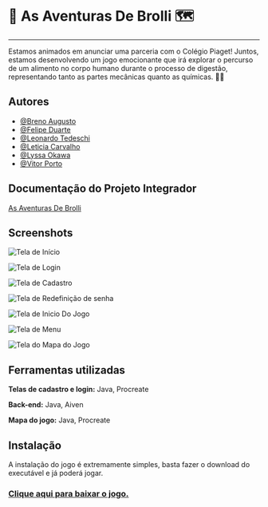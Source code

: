 # 🥦 As Aventuras De Brolli 🗺️
<hr>
Estamos animados em anunciar uma parceria com o Colégio Piaget! Juntos, estamos desenvolvendo um jogo emocionante que irá explorar o percurso de um alimento no corpo humano durante o processo de digestão, representando tanto as partes mecânicas quanto as químicas. 🍔🔬

## Autores

- [@Breno Augusto](https://github.com/BrenoAugustoOG)
- [@Felipe Duarte](https://github.com/FelipeDuarte1)
- [@Leonardo Tedeschi](https://github.com/LeonardoTBelo)
- [@Leticia Carvalho](https://github.com/leticiacarvalhoo)
- [@Lyssa Okawa](https://github.com/lyssaokawaperini)
- [@Vitor Porto](https://github.com/4FunCode)

## Documentação do Projeto Integrador

[As Aventuras De Brolli ](https://heyzine.com/flip-book/9e02c33820.html)


## Screenshots

![Tela de Início](https://lh3.googleusercontent.com/pw/AP1GczPcLTQ00hGOR4uJsGro0d2ASHtzo54PanynyY-EPxyqWocVeqsuJhbPEYUEUNSuXdWfEM-o1X53YTsu3Y2l1DjcOK0Yp0Tiirw2aYkLYpUFv8prWXPwNfI1DHrHhFB8n_6tuLn84olUOdEwgu1Uu0Nc=w1244-h730-s-no-gm?authuser=0)

![Tela de Login](https://lh3.googleusercontent.com/pw/AP1GczNJUGzx5oamq6k8-MGSViObbTlYtAflFx2zDIGxFimuuLcj0cRCwzfHoMXC3DIM5XP4Zbk4FUwTgWkVhFZJLaCCr_s6bmpu3jThbCwJX7aOLEUYFpzLZpWTcS7Xn1CY0RjW-ol4GcLzsTIFG7DeG8UQ=w1247-h730-s-no-gm?authuser=0)

![Tela de Cadastro](https://lh3.googleusercontent.com/pw/AP1GczM2DRONkmgTZzXT3n9QRHxis7g93-UNWhXOXfUdKunhzsIx_ScDXPRNytbEMDetYdTrMgug6JNYWr_8uxoN_6fA43YG_gEyJZZeK_xpBMLesJQbKwSc_TugjiMVILYzQysh2CoH7HfnttOyT3u-uLPN=w1244-h733-s-no-gm?authuser=0)

![Tela de Redefinição de senha](https://lh3.googleusercontent.com/pw/AP1GczMOU_7QOsqY_eSpWFe9NVNaptrHCVariK5kuyP_HLkoSJ2aItOkrR7SrB8u15NN1jTTAyAdk6DkicOUIDu1yFiS1kSeQis0I-TctyFM_RI9IxPrRc4c0Sj6CMeYn7kD1lvUC7_alGfIuGhcBruTGx1s=w1245-h734-s-no-gm?authuser=0)

![Tela de Inicio Do Jogo](https://lh3.googleusercontent.com/pw/AP1GczMXhCQTEwHPVMAkk17BRL0JK8OyWYyygVtg0nRnns8MX5MR47evgWKRyKxKenFdJYyOJd0VtJcKJdOP7lBLQzXAFjfw2mtE-hK7P8QSKnvrKT8kgJwP4w_QBt1fLl1oKXYVIcwLtWRVS8Fi-EWmDZJw=w1244-h736-s-no-gm?authuser=0)

![Tela de Menu](https://lh3.googleusercontent.com/pw/AP1GczMegMD2FhwJUiRNjj-q44sG8itRRyCU-k4tH93F-Dkk3V3YbCiKfP2rsoR4cW10w2OCf7sW12iSdUbtBEdauXRY4gnsIlCmXhWpQH4t8WXACwSAOgRYl9N1aZN7f7uBCnSc1udVx7ZcIE-JCxU-QYtr=w1245-h734-s-no-gm?authuser=0)

![Tela do Mapa do Jogo](https://lh3.googleusercontent.com/pw/AP1GczMJMd-jUPfmM5b2jrHziDW4y5d_YRpZKNzudL6nKR8L6BDyBMGwOV6Xda5TIdCcPLeI3237dKX3N3Px3-w_42uBhuqXcC4Y_wE7xHGqwRJSjrq0YNmo221yeNB7tly9O5dgyBA8O8f4fGKLm43Pw_Kt=w1231-h729-s-no-gm?authuser=0)

## Ferramentas utilizadas

**Telas de cadastro e login:** Java, Procreate

**Back-end:** Java, Aiven

**Mapa do jogo:** Java, Procreate

## Instalação
A instalação do jogo é extremamente simples, basta fazer o download do executável e já poderá jogar.
### [<ins>Clique aqui para baixar o jogo.</ins>](https://github.com/GrupoB-Turma08-2024/JogoAsAventurasDeBrolli/releases/download/v1.0.0/As.Aventuras.De.Brolli.exe)
